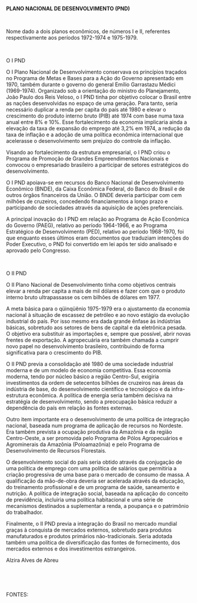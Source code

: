 **PLANO NACIONAL DE DESENVOLVIMENTO (PND)**

 

Nome dado a dois planos econômicos, de números I e II, referentes
respectivamente aos períodos 1972-1974 e 1975-1979.

 

O I PND

O I Plano Nacional de Desenvolvimento conservava os princípios traçados
no Programa de Metas e Bases para a Ação do Governo apresentado em 1970,
também durante o governo do general Emílio Garrastazu Médici
(1969-1974). Organizado sob a orientação do ministro do Planejamento,
João Paulo dos Reis Veloso, o I PND tinha por objetivo colocar o Brasil
entre as nações desenvolvidas no espaço de uma geração. Para tanto,
seria necessário duplicar a renda per capita do país até 1980 e elevar o
crescimento do produto interno bruto (PIB) até 1974 com base numa taxa
anual entre 8% e 10%. Esse fortalecimento da economia implicaria ainda a
elevação da taxa de expansão do emprego até 3,2% em 1974, a redução da
taxa de inflação e a adoção de uma política econômica internacional que
acelerasse o desenvolvimento sem prejuízo do controle da inflação.

Visando ao fortalecimento da estrutura empresarial, o I PND criou o
Programa de Promoção de Grandes Empreendimentos Nacionais e convocou o
empresariado brasileiro a participar de setores estratégicos do
desenvolvimento.

O I PND apoiava-se em recursos do Banco Nacional de Desenvolvimento
Econômico (BNDE), da Caixa Econômica Federal, do Banco do Brasil e de
outros órgãos financeiros da União. O BNDE deveria participar com cem
milhões de cruzeiros, concedendo financiamentos a longo prazo e
participando de sociedades através da aquisição de ações preferenciais.

A principal inovação do I PND em relação ao Programa de Ação Econômica
do Governo (PAEG), relativo ao período 1964-1966, e ao Programa
Estratégico de Desenvolvimento (PED), relativo ao período 1968-1970, foi
que enquanto esses últimos eram documentos que traduziam intenções do
Poder Executivo, o PND foi convertido em lei após ter sido analisado e
aprovado pelo Congresso.

 

O II PND

O II Plano Nacional de Desenvolvimento tinha como objetivos centrais
elevar a renda per capita a mais de mil dólares e fazer com que o
produto interno bruto ultrapassasse os cem bilhões de dólares em 1977.

A meta básica para o qüinqüênio 1975-1979 era o ajustamento da economia
nacional à situação de escassez de petróleo e ao novo estágio da
evolução industrial do país. Por isso mesmo era dada grande ênfase às
indústrias básicas, sobretudo aos setores de bens de capital e da
eletrônica pesada. O objetivo era substituir as importações e, sempre
que possível, abrir novas frentes de exportação. A agropecuária era
também chamada a cumprir novo papel no desenvolvimento brasileiro,
contribuindo de forma significativa para o crescimento do PIB.

O II PND previa a consolidação até 1980 de uma sociedade industrial
moderna e de um modelo de economia competitiva. Essa economia moderna,
tendo por núcleo básico a região Centro-Sul, exigiria investimentos da
ordem de setecentos bilhões de cruzeiros nas áreas da indústria de base,
do desenvolvimento científico e tecnológico e da infra-estrutura
econômica. A política de energia seria também decisiva na estratégia de
desenvolvimento, sendo a preocupação básica reduzir a dependência do
país em relação às fontes externas.

Outro item importante era o desenvolvimento de uma política de
integração nacional, baseada num programa de aplicação de recursos no
Nordeste. Era também prevista a ocupação produtiva da Amazônia e da
região Centro-Oeste, a ser promovida pelo Programa de Pólos
Agropecuários e Agrominerais da Amazônia (Poloamazônia) e pelo Programa
de Desenvolvimento de Recursos Florestais.

O desenvolvimento social do país seria obtido através da conjugação de
uma política de emprego com uma política de salários que permitiria a
criação progressiva de uma base para o mercado de consumo de massa. A
qualificação da mão-de-obra deveria ser acelerada através da educação,
do treinamento profissional e de um programa de saúde, saneamento e
nutrição. A política de integração social, baseada na aplicação do
conceito de previdência, incluiria uma política habitacional e uma série
de mecanismos destinados a suplementar a renda, a poupança e o
patrimônio do trabalhador.

Finalmente, o II PND previa a integração do Brasil no mercado mundial
graças à conquista de mercados externos, sobretudo para produtos
manufaturados e produtos primários não-tradicionais. Seria adotada
também uma política de diversificação das fontes de fornecimento, dos
mercados externos e dos investimentos estrangeiros.

Alzira Alves de Abreu

 

 

FONTES:

 
